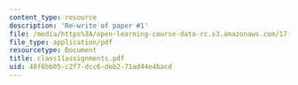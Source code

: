 ```yaml
---
content_type: resource
description: 'Re-write of paper #1'
file: /media/https%3A/open-learning-course-data-rc.s3.amazonaws.com/17-471-american-national-security-policy-fall-2002/48f6bb05c2f7dcc6deb271ad44e4bacd_class11assignments.pdf
file_type: application/pdf
resourcetype: Document
title: class11assignments.pdf
uid: 48f6bb05-c2f7-dcc6-deb2-71ad44e4bacd
---
```

